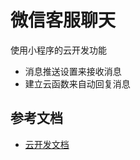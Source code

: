 # 微信客服聊天

使用小程序的云开发功能

- 消息推送设置来接收消息
- 建立云函数来自动回复消息

## 参考文档

- [云开发文档](https://developers.weixin.qq.com/miniprogram/dev/wxcloud/basis/getting-started.html)

